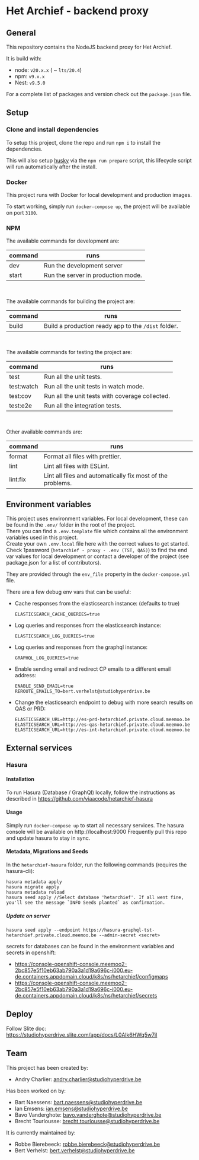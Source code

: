 # Het Archief - backend proxy

## General

This repository contains the NodeJS backend proxy for Het Archief.

It is build with:

- node: `v20.x.x` ( ~ `lts/20.4`)
- npm: `v9.x.x`
- Nest: `v9.5.0`

For a complete list of packages and version check out the `package.json` file.

## Setup

### Clone and install dependencies

To setup this project, clone the repo and run `npm i` to install the dependencies.

This will also setup [husky](https://github.com/typicode/husky) via the `npm run prepare` script,
this lifecycle script will run automatically after the install.

### Docker

This project runs with Docker for local development and production images.

To start working, simply run `docker-compose up`, the project will be available on port `3100`.

### NPM

The available commands for development are:

| command | runs                               |
|---------|------------------------------------|
| dev     | Run the development server         |
| start   | Run the server in production mode. |

<br>

The available commands for building the project are:

| command | runs                                                |
|---------|-----------------------------------------------------|
| build   | Build a production ready app to the `/dist` folder. |

<br>

The available commands for testing the project are:

| command    | runs                                            |
|------------|-------------------------------------------------|
| test       | Run all the unit tests.                         |
| test:watch | Run all the unit tests in watch mode.           |
| test:cov   | Run all the unit tests with coverage collected. |
| test:e2e   | Run all the integration tests.                  |

<br>

Other available commands are:

| command  | runs                                                       |
|----------|------------------------------------------------------------|
| format   | Format all files with prettier.                            |
| lint     | Lint all files with ESLint.                                |
| lint:fix | Lint all files and automatically fix most of the problems. |

## Environment variables

This project uses environment variables. For local development, these can be found in the `.env/`
folder in the root of the project.  
There you can find a `.env.template` file which contains all the environment variables used in this
project.  
Create your own `.env.local` file here with the correct values to get started. Check 1password (`hetarchief - proxy - .env (TST, QAS)`)
to find the end var values for local development or contact
a developer of the project (see package.json for a list of contributors).

They are provided through the `env_file` property in the `docker-compose.yml` file.

There are a few debug env vars that can be useful:

- Cache responses from the elasticsearch instance: (defaults to true)

  ```
  ELASTICSEARCH_CACHE_QUERIES=true
  ```

- Log queries and responses from the elasticsearch instance:

  ```
  ELASTICSEARCH_LOG_QUERIES=true
  ```

- Log queries and responses from the graphql instance:

  ```
  GRAPHQL_LOG_QUERIES=true
  ```

- Enable sending email and redirect CP emails to a different email address:

  ```
  ENABLE_SEND_EMAIL=true
  REROUTE_EMAILS_TO=bert.verhelst@studiohyperdrive.be
  ```

- Change the elasticsearch endpoint to debug with more search results on QAS or PRD:
  ```
  ELASTICSEARCH_URL=http://es-prd-hetarchief.private.cloud.meemoo.be
  ELASTICSEARCH_URL=http://es-qas-hetarchief.private.cloud.meemoo.be
  ELASTICSEARCH_URL=http://es-int-hetarchief.private.cloud.meemoo.be
  ```

## External services

### Hasura

#### Installation

To run Hasura (Database / GraphQl) locally, follow the instructions as described in https://github.com/viaacode/hetarchief-hasura

#### Usage

Simply run `docker-compose up` to start all necessary services. The hasura console will be available on http://localhost:9000
Frequently pull this repo and update hasura to stay in sync.

#### Metadata, Migrations and Seeds

In the `hetarchief-hasura` folder, run the following commands (requires the hasura-cli):

```
hasura metadata apply
hasura migrate apply
hasura metadata reload
hasura seed apply //Select database 'hetarchief'. If all went fine, you'll see the message `INFO Seeds planted` as confirmation.
```

##### Update on server

```
hasura seed apply --endpoint https://hasura-graphql-tst-hetarchief.private.cloud.meemoo.be --admin-secret <secret>
```

secrets for databases can be found in the environment variables and secrets in openshift:

- https://console-openshift-console.meemoo2-2bc857e5f10eb63ab790a3a1d19a696c-i000.eu-de.containers.appdomain.cloud/k8s/ns/hetarchief/configmaps
- https://console-openshift-console.meemoo2-2bc857e5f10eb63ab790a3a1d19a696c-i000.eu-de.containers.appdomain.cloud/k8s/ns/hetarchief/secrets

## Deploy

Follow Slite doc: https://studiohyperdrive.slite.com/app/docs/L0Alk6HWq5w7il

## Team

This project has been created by:

- Andry Charlier: andry.charlier@studiohyperdrive.be

Has been worked on by:

- Bart Naessens: bart.naessens@studiohyperdrive.be
- Ian Emsens: ian.emsens@studiohyperdrive.be
- Bavo Vanderghote: bavo.vanderghote@studiohyperdrive.be
- Brecht Tourlousse: brecht.tourlousse@studiohyperdrive.be

It is currently maintained by:

- Robbe Bierebeeck: robbe.bierebeeck@studiohyperdrive.be
- Bert Verhelst: bert.verhelst@studiohyperdrive.be
